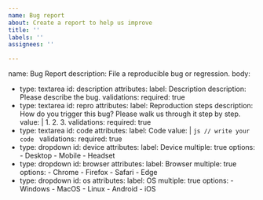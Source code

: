```yaml
---
name: Bug report
about: Create a report to help us improve
title: ''
labels: ''
assignees: ''

---
```


name: Bug Report
description: File a reproducible bug or regression.
body:
  - type: textarea
    id: description
    attributes:
      label: Description
      description: Please describe the bug.
    validations:
      required: true
  - type: textarea
    id: repro
    attributes:
      label: Reproduction steps
      description: How do you trigger this bug? Please walk us through it step by step.
      value: |
        1.
        2.
        3.
    validations:
      required: true
  - type: textarea
    id: code
    attributes:
      label: Code
      value: |
        ```js
        // write your code
        ```
    validations:
      required: true
  - type: dropdown
    id: device
    attributes:
      label: Device
      multiple: true
      options:
        - Desktop
        - Mobile
        - Headset
  - type: dropdown
    id: browser
    attributes:
      label: Browser
      multiple: true
      options:
        - Chrome
        - Firefox
        - Safari
        - Edge
  - type: dropdown
    id: os
    attributes:
      label: OS
      multiple: true
      options:
        - Windows
        - MacOS
        - Linux
        - Android
        - iOS
